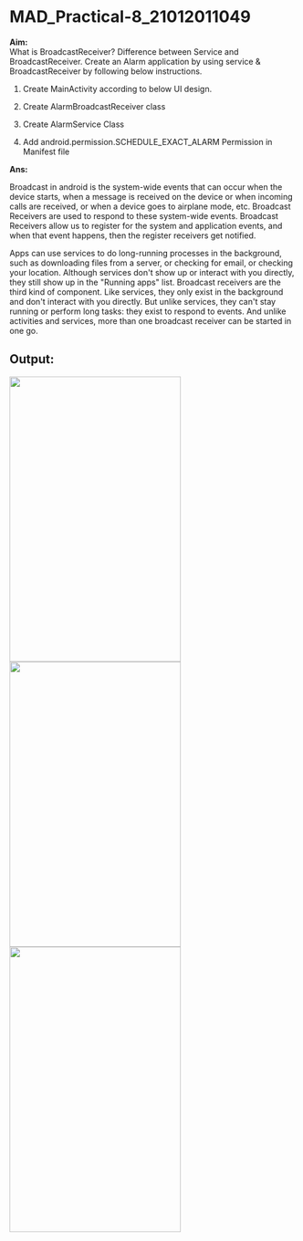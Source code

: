 # MAD_Practical-8_21012011049
<b>Aim:</b> <br>
What is BroadcastReceiver? Difference between Service and BroadcastReceiver. Create an Alarm application by using service & BroadcastReceiver by following below instructions.

1. Create MainActivity according to below UI design.

2. Create AlarmBroadcastReceiver class

3. Create AlarmService Class

4. Add android.permission.SCHEDULE_EXACT_ALARM Permission in Manifest file

<b>Ans:</b>
<p> Broadcast in android is the system-wide events that can occur when the device starts, when a message is received on the device or when incoming calls are received, 
  or when a device goes to airplane mode, etc. Broadcast Receivers are used to respond to these system-wide events. Broadcast Receivers allow us to register for the 
  system and application events, and when that event happens, then the register receivers get notified. </p>
<p>Apps can use services to do long-running processes in the background, such as downloading files from a server, or checking for email, or checking your location. 
  Although services don't show up or interact with you directly, they still show up in the "Running apps" list. Broadcast receivers are the third kind of component. 
  Like services, they only exist in the background and don't interact with you directly. But unlike services, they can't stay running or perform long tasks: they exist 
  to respond to events.  And unlike activities and services, more than one broadcast receiver can be started in one go.</p>

  <h2>Output:</h2>
  <img src="https://github.com/mehabhatt/MAD_Practical-8_21012011049/assets/98047777/625aa233-2eae-4dda-ae9e-d4dcb10ca117" width="300" height="500"> <img src="https://github.com/mehabhatt/MAD_Practical-8_21012011049/assets/98047777/e4dd8ee9-ada1-41fd-825e-bfe9f1ba52aa"  width="300" height="500"> <img src="https://github.com/mehabhatt/MAD_Practical-8_21012011049/assets/98047777/a17bc417-3a06-4714-ab4d-5b04b2ef663a"  width="300" height="500">

